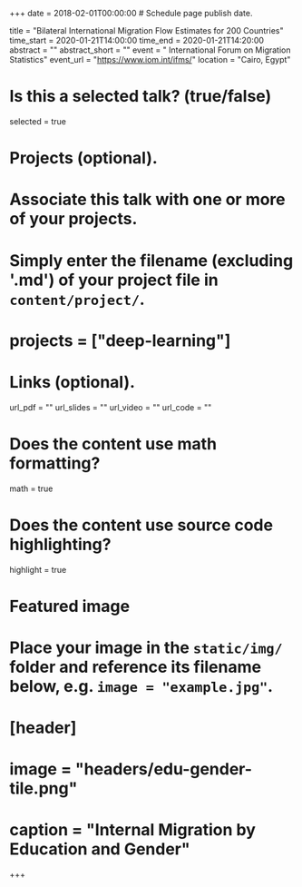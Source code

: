 +++
date = 2018-02-01T00:00:00  # Schedule page publish date.

title = "Bilateral International Migration Flow Estimates for 200 Countries"
time_start = 2020-01-21T14:00:00
time_end = 2020-01-21T14:20:00
abstract = ""
abstract_short = ""
event = " International Forum on Migration Statistics"
event_url = "https://www.iom.int/ifms/"
location = "Cairo, Egypt"

# Is this a selected talk? (true/false)
selected = true

# Projects (optional).
#   Associate this talk with one or more of your projects.
#   Simply enter the filename (excluding '.md') of your project file in `content/project/`.
# projects = ["deep-learning"]

# Links (optional).
url_pdf = ""
url_slides = ""
url_video = ""
url_code = ""

# Does the content use math formatting?
math = true

# Does the content use source code highlighting?
highlight = true

# Featured image
# Place your image in the `static/img/` folder and reference its filename below, e.g. `image = "example.jpg"`.
# [header]
# image = "headers/edu-gender-tile.png"
# caption = "Internal Migration by Education and Gender"


+++


